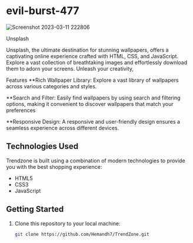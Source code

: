 # evil-burst-477

![Screenshot 2023-03-11 222806](https://github.com/Hemandh7/evil-burst-477/assets/112857752/7b1eab05-2d98-4b62-a2a9-d1377b65a219)


Unsplash

Unsplash, the ultimate destination for stunning wallpapers, offers a captivating online experience crafted with HTML, CSS, and JavaScript. 
Explore a vast collection of breathtaking images and effortlessly download them to adorn your screens. Unleash your creativity,

Features
**Rich Wallpaper Library: Explore a vast library of wallpapers across various categories and styles.

**Search and Filter: Easily find wallpapers by using search and filtering options, making it convenient to discover wallpapers that match your preferences

**Responsive Design: A responsive and user-friendly design ensures a seamless experience across different devices.

## Technologies Used

Trendzone is built using a combination of modern technologies to provide you with the best shopping experience:

- HTML5
- CSS3
- JavaScript


## Getting Started

1. Clone this repository to your local machine:

   ```bash
   git clone https://github.com/Hemandh7/TrendZone.git
